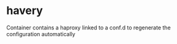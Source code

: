 # havery
Container contains a haproxy linked to a conf.d to regenerate the configuration automatically
